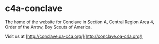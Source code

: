 c4a-conclave
=================

The home of the website for Conclave in Section A, Central Region Area 4, Order of the Arrow, Boy Scouts of America.

Visit us at [http://conclave.oa-c4a.org/](http://conclave.oa-c4a.org/)
